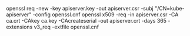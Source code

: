 
  
openssl req -new -key apiserver.key -out apiserver.csr -subj "/CN=kube-apiserver" -config openssl.cnf
openssl x509 -req -in apiserver.csr -CA ca.crt -CAkey ca.key -CAcreateserial -out apiserver.crt -days 365 -extensions v3_req -extfile openssl.cnf

